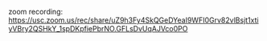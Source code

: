 zoom recording: https://usc.zoom.us/rec/share/uZ9h3Fy4SkQGeDYeaI9WFI0Grv82vlBsjt1xtiyVBry2QSHkY_1spDKpfiePbrNO.GFLsDvUqAJVco0PO
